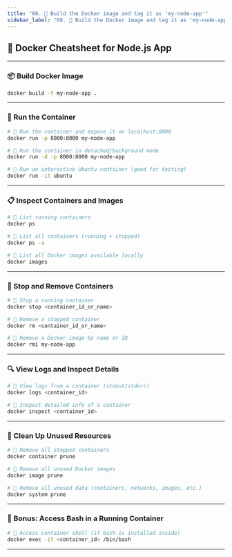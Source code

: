 ```yaml
---
title: "08. 🧪 Build the Docker image and tag it as 'my-node-app'"
sidebar_label: "08. 🧪 Build the Docker image and tag it as 'my-node-app'"
---
```


## 🐳 Docker Cheatsheet for Node.js App

---

### 📦 Build Docker Image

```bash
docker build -t my-node-app .
```

---

### 🚀 Run the Container

```bash
# 🧪 Run the container and expose it on localhost:8000
docker run -p 8000:8000 my-node-app
```

```bash
# 🧪 Run the container in detached/background mode
docker run -d -p 8000:8000 my-node-app
```

```bash
# 🧪 Run an interactive Ubuntu container (good for testing)
docker run -it ubuntu
```

---

### 📋 Inspect Containers and Images

```bash
# 🧪 List running containers
docker ps
```

```bash
# 🧪 List all containers (running + stopped)
docker ps -a
```

```bash
# 🧪 List all Docker images available locally
docker images
```

---

### 🛑 Stop and Remove Containers

```bash
# 🧪 Stop a running container
docker stop <container_id_or_name>
```

```bash
# 🧪 Remove a stopped container
docker rm <container_id_or_name>
```

```bash
# 🧪 Remove a Docker image by name or ID
docker rmi my-node-app
```

---

### 🔍 View Logs and Inspect Details

```bash
# 🧪 View logs from a container (stdout/stderr)
docker logs <container_id>
```

```bash
# 🧪 Inspect detailed info of a container
docker inspect <container_id>
```

---

### 🧼 Clean Up Unused Resources

```bash
# 🧪 Remove all stopped containers
docker container prune
```

```bash
# 🧪 Remove all unused Docker images
docker image prune
```

```bash
# 🧪 Remove all unused data (containers, networks, images, etc.)
docker system prune
```

---

### 🧾 Bonus: Access Bash in a Running Container

```bash
# 🧪 Access container shell (if bash is installed inside)
docker exec -it <container_id> /bin/bash
```

---


